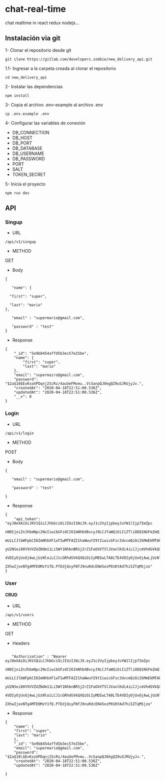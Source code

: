 # chat-real-time
chat realtime in react redux nodejs...

## Instalación via git

1- Clonar el repositorio desde git

`git clone https://gitlab.com/developers.zombie/new_delivery_api.git`

1.1- Ingresar a la carpeta creada al clonar el repositorio

`cd new_delivery_api`

2- Instalar las dependencias

`npm install`

3- Copia el archivo .env-example al archivo .env

`cp .env.example .env`

4- Configurar las variables de conexión

- DB_CONNECTION
- DB_HOST
- DB_PORT
- DB_DATABASE
- DB_USERNAME
- DB_PASSWORD
- PORT
- SALT
- TOKEN_SECRET

5- Inicia el proyecto

`npm run dev`

## API

### Singup

- URL

`/api/v1/singup`

- METHOD

GET

- Body

```
{

   "name": {

  "first": "super",

  "last": "mario"
},

   "email" : "supermario@gmail.com",

   "password" : "test"
}
```

- Response

```
{
    "_id": "5e9b8454affd5b3ec57e25be",
    "name": {
        "first": "super",
        "last": "mario"
    },
    "email": "supermairo@gmail.com",
    "password": "$2a$10$EvKsoXPDqnj2ScRz/4auUeFMvmu..VcSanpQJ6kgQZ9uSJRUjyJv.",
    "createdAt": "2020-04-18T22:51:00.536Z",
    "updatedAt": "2020-04-18T22:51:00.536Z",
    "__v": 0
}
```

### Login

- URL

`/api/v1/login`

- METHOD

POST

- Body

```
{

   "email" : "supermario@gmail.com",

   "password" : "test"

}
```

- Response

```
{
    "api_token": "eyJ0eXAiOiJKV1QiLCJhbGciOiJIUzI1NiJ9.eyJ1c2VyIjpbeyJuYW1lIjp7ImZpc
    nN0IjoiZnJhbmNpc2NvIiwibGFzdCI6ImNhbXBvcyJ9LCJfaWQiOiI1ZTliODQ1NGFmZmQ1YjNlYzU3ZTI1Y
    mUiLCJlbWFpbCI6ImNhbXF1aTIwMTFAZ21haWwuY29tIiwicGFzc3dvcmQiOiIkMmEkMTAkRXZLc29YUERxbmo
    yU2NSei80YXVVZUZNdm11Li5WY1NhbnBRSjZrZ1FaOXVTSlJVanlKdi4iLCJjcmVhdGVkQXQiOiIyMDIwLTA0LTE
    4VDIyOjUxOjAwLjUzNloiLCJ1cGRhdGVkQXQiOiIyMDIwLTA0LTE4VDIyOjUxOjAwLjUzNloiLCJfX3YiOjB9XSwi
    ZXhwIjoxNTg4MTE0MzY1fQ.P7EdjQsyFNfJ9nuRdcEN45ezP01KYAd7hi5ZTqMSjzo"
}
```

### User

#### CRUD

- URL

`/api/v1/users`

- METHOD

GET

- Headers

```

   "Authorization" : "Bearer eyJ0eXAiOiJKV1QiLCJhbGciOiJIUzI1NiJ9.eyJ1c2VyIjpbeyJuYW1lIjp7ImZpc
    nN0IjoiZnJhbmNpc2NvIiwibGFzdCI6ImNhbXBvcyJ9LCJfaWQiOiI1ZTliODQ1NGFmZmQ1YjNlYzU3ZTI1Y
    mUiLCJlbWFpbCI6ImNhbXF1aTIwMTFAZ21haWwuY29tIiwicGFzc3dvcmQiOiIkMmEkMTAkRXZLc29YUERxbmo
    yU2NSei80YXVVZUZNdm11Li5WY1NhbnBRSjZrZ1FaOXVTSlJVanlKdi4iLCJjcmVhdGVkQXQiOiIyMDIwLTA0LTE
    4VDIyOjUxOjAwLjUzNloiLCJ1cGRhdGVkQXQiOiIyMDIwLTA0LTE4VDIyOjUxOjAwLjUzNloiLCJfX3YiOjB9XSwi
    ZXhwIjoxNTg4MTE0MzY1fQ.P7EdjQsyFNfJ9nuRdcEN45ezP01KYAd7hi5ZTqMSjzo"

```

- Response

```
{
    "name": {
    "first": "super",
    "last": "mario"
    },
    "_id": "5e9b8454affd5b3ec57e25be",
    "email": "supermario@gmail.com",
    "password": "$2a$10\$EvKsoXPDqnj2ScRz/4auUeFMvmu..VcSanpQJ6kgQZ9uSJRUjyJv.",
    "createdAt": "2020-04-18T22:51:00.536Z",
    "updatedAt": "2020-04-18T22:51:00.536Z"

}

```
